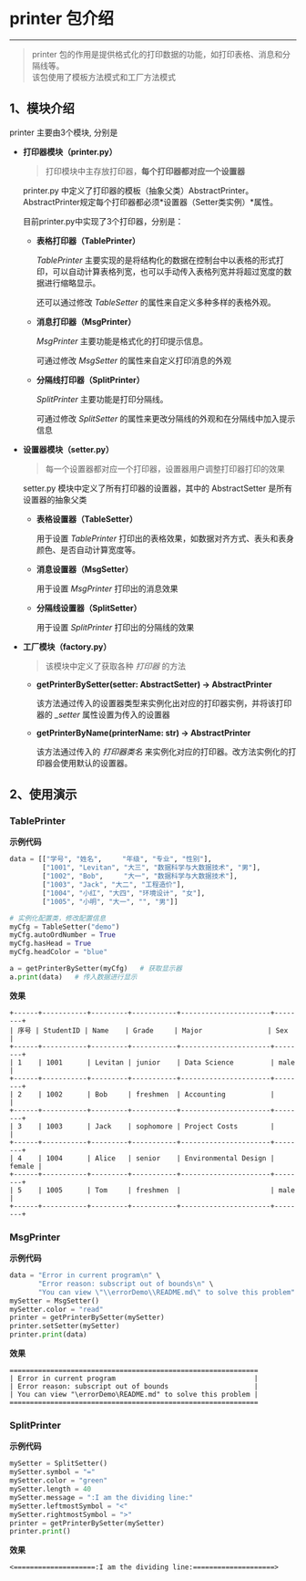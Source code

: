 # printer 包介绍

---

> printer 包的作用是提供格式化的打印数据的功能，如打印表格、消息和分隔线等。  
> 该包使用了模板方法模式和工厂方法模式

## 1、模块介绍

printer 主要由3个模块, 分别是

- **打印器模块（printer.py）**

  > 打印模块中主存放打印器，**每个打印器都对应一个设置器**

  printer.py 中定义了打印器的模板（抽象父类）AbstractPrinter。AbstractPrinter规定每个打印器都必须*设置器（Setter类实例）*属性。

  目前printer.py中实现了3个打印器，分别是：

  - **表格打印器（TablePrinter）**

    *TablePrinter* 主要实现的是将结构化的数据在控制台中以表格的形式打印，可以自动计算表格列宽，也可以手动传入表格列宽并将超过宽度的数据进行缩略显示。

    还可以通过修改 *TableSetter* 的属性来自定义多种多样的表格外观。

    

  - **消息打印器（MsgPrinter）**

    *MsgPrinter* 主要功能是格式化的打印提示信息。

    可通过修改 *MsgSetter* 的属性来自定义打印消息的外观

    

  - **分隔线打印器（SplitPrinter）**

    *SplitPrinter* 主要功能是打印分隔线。

    可通过修改 *SplitSetter* 的属性来更改分隔线的外观和在分隔线中加入提示信息

    

- **设置器模块（setter.py）** 

  > 每一个设置器都对应一个打印器，设置器用户调整打印器打印的效果

  setter.py 模块中定义了所有打印器的设置器，其中的 AbstractSetter 是所有设置器的抽象父类

  - **表格设置器（TableSetter）**

    用于设置 *TablePrinter* 打印出的表格效果，如数据对齐方式、表头和表身颜色、是否自动计算宽度等。

    

  - **消息设置器（MsgSetter）**

    用于设置 *MsgPrinter* 打印出的消息效果

    

  - **分隔线设置器（SplitSetter）**

    用于设置 *SplitPrinter* 打印出的分隔线的效果

    

- **工厂模块（factory.py）**

  > 该模块中定义了获取各种 *打印器* 的方法

  - **getPrinterBySetter(setter: AbstractSetter) -> AbstractPrinter**

    该方法通过传入的设置器类型来实例化出对应的打印器实例，并将该打印器的 *_setter* 属性设置为传入的设置器

    

  - **getPrinterByName(printerName: str) -> AbstractPrinter**

    该方法通过传入的 *打印器类名* 来实例化对应的打印器。改方法实例化的打印器会使用默认的设置器。

    



## 2、使用演示



### TablePrinter

**示例代码**

~~~python
data = [["学号", "姓名",     "年级", "专业", "性别"],
        ["1001", "Levitan", "大三", "数据科学与大数据技术", "男"],
        ["1002", "Bob",     "大一", "数据科学与大数据技术"],
        ["1003", "Jack", "大二", "工程造价"],
        ["1004", "小红", "大四", "环境设计", "女"],
        ["1005", "小明", "大一", "", "男"]]

# 实例化配置类，修改配置信息
myCfg = TableSetter("demo")
myCfg.autoOrdNumber = True
myCfg.hasHead = True
myCfg.headColor = "blue"

a = getPrinterBySetter(myCfg)	# 获取显示器
a.print(data)	# 传入数据进行显示
~~~

**效果**

~~~
+------+-----------+---------+-----------+----------------------+--------+
| 序号 | StudentID | Name    | Grade     | Major                | Sex    |
+------+-----------+---------+-----------+----------------------+--------+
| 1    | 1001      | Levitan | junior    | Data Science         | male   |
+------+-----------+---------+-----------+----------------------+--------+
| 2    | 1002      | Bob     | freshmen  | Accounting           |        |
+------+-----------+---------+-----------+----------------------+--------+
| 3    | 1003      | Jack    | sophomore | Project Costs        |        |
+------+-----------+---------+-----------+----------------------+--------+
| 4    | 1004      | Alice   | senior    | Environmental Design | female |
+------+-----------+---------+-----------+----------------------+--------+
| 5    | 1005      | Tom     | freshmen  |                      | male   |
+------+-----------+---------+-----------+----------------------+--------+
~~~



### MsgPrinter

**示例代码**

~~~python
data = "Error in current program\n" \
       "Error reason: subscript out of bounds\n" \
       "You can view \"\\errorDemo\\README.md\" to solve this problem"
mySetter = MsgSetter()
mySetter.color = "read"
printer = getPrinterBySetter(mySetter)
printer.setSetter(mySetter)
printer.print(data)
~~~

**效果**

~~~
=============================================================
| Error in current program                                  |
| Error reason: subscript out of bounds                     |
| You can view "\errorDemo\README.md" to solve this problem |
=============================================================
~~~



### SplitPrinter

**示例代码**

~~~python
mySetter = SplitSetter()
mySetter.symbol = "="
mySetter.color = "green"
mySetter.length = 40
mySetter.message = ":I am the dividing line:"
mySetter.leftmostSymbol = "<"
mySetter.rightmostSymbol = ">"
printer = getPrinterBySetter(mySetter)
printer.print()
~~~

**效果**

~~~
<====================:I am the dividing line:====================>
~~~

